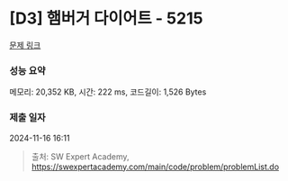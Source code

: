 # [D3] 햄버거 다이어트 - 5215 

[문제 링크](https://swexpertacademy.com/main/code/problem/problemDetail.do?contestProbId=AWT-lPB6dHUDFAVT) 

### 성능 요약

메모리: 20,352 KB, 시간: 222 ms, 코드길이: 1,526 Bytes

### 제출 일자

2024-11-16 16:11



> 출처: SW Expert Academy, https://swexpertacademy.com/main/code/problem/problemList.do